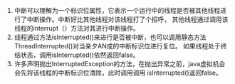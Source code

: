 1. 中断可以理解为一个标识位属性，它表示一个运行中的线程是否被其他线程进行了中断操作。中断好比其他线程对该线程打了个招呼，
其他线程通过调用该线程的interrupt（）方法对其进行中断操作。
2. 线程通过方法isInterrupted()来进行是否被中断，也可以调用静态方法ThreadInterrupted()对当亲夕AN成的中断标识位进行复位。
如果线程处于终结状态，调用isInterrupted()依然返回false。
3. 许多声明抛出InterruptedException的方法，在抛出异常之前，java虚拟机会会先将该线程的中断标识位清除，此时调用调用
isInterrupted()返回false。
